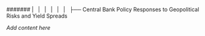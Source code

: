 ####### |   |   |   |   |   |   ├── Central Bank Policy Responses to Geopolitical Risks and Yield Spreads

*Add content here*